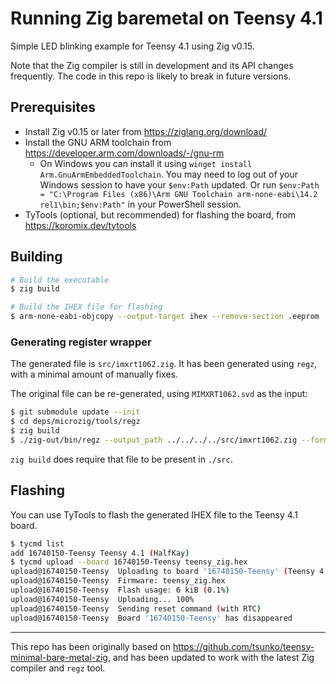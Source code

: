 # Running Zig baremetal on Teensy 4.1

Simple LED blinking example for Teensy 4.1 using Zig v0.15.

Note that the Zig compiler is still in development and its API changes frequently. The code in this repo is likely to
break in future versions.

## Prerequisites

- Install Zig v0.15 or later from https://ziglang.org/download/
- Install the GNU ARM toolchain from https://developer.arm.com/downloads/-/gnu-rm
  - On Windows you can install it using `winget install Arm.GnuArmEmbeddedToolchain`. You may need to log out of your
    Windows session to have your `$env:Path` updated.
    Or run `$env:Path = "C:\Program Files (x86)\Arm GNU Toolchain arm-none-eabi\14.2 rel1\bin;$env:Path"` in your PowerShell session.
- TyTools (optional, but recommended) for flashing the board, from https://koromix.dev/tytools

## Building

```sh
# Build the executable
$ zig build

# Build the IHEX file for flashing
$ arm-none-eabi-objcopy --output-target ihex --remove-section .eeprom ./zig-out/bin/teensy_zig teensy_zig.hex
```

### Generating register wrapper

The generated file is `src/imxrt1062.zig`. It has been generated using `regz`, with a minimal amount of manually fixes.

The original file can be re-generated, using `MIMXRT1062.svd` as the input:

```sh
$ git submodule update --init
$ cd deps/microzig/tools/regz
$ zig build
$ ./zig-out/bin/regz --output_path ../../../../src/imxrt1062.zig --format svd ../../../../MIMXRT1062.svd
```

`zig build` does require that file to be present in `./src`.

## Flashing

You can use TyTools to flash the generated IHEX file to the Teensy 4.1 board.

```sh
$ tycmd list
add 16740150-Teensy Teensy 4.1 (HalfKay)
$ tycmd upload --board 16740150-Teensy teensy_zig.hex
upload@16740150-Teensy  Uploading to board '16740150-Teensy' (Teensy 4.1)
upload@16740150-Teensy  Firmware: teensy_zig.hex
upload@16740150-Teensy  Flash usage: 6 kiB (0.1%)
upload@16740150-Teensy  Uploading... 100%
upload@16740150-Teensy  Sending reset command (with RTC)
upload@16740150-Teensy  Board '16740150-Teensy' has disappeared
```

---

This repo has been originally based on https://github.com/tsunko/teensy-minimal-bare-metal-zig, and has been updated to
work with the latest Zig compiler and `regz` tool.
